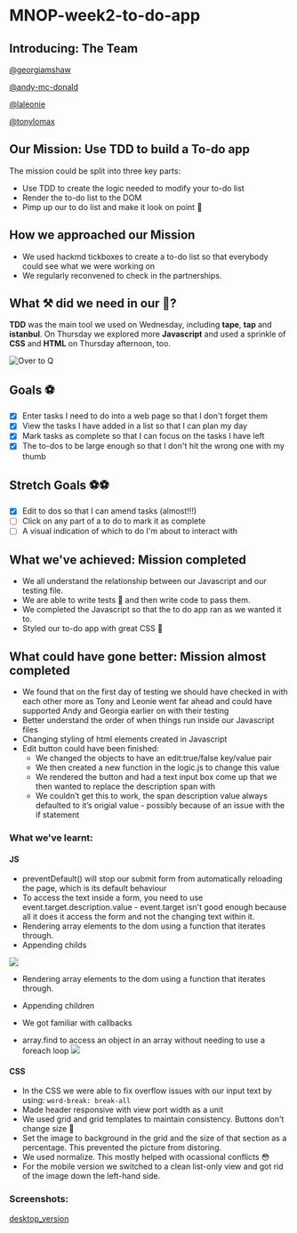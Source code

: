 # MNOP-week2-to-do-app

## Introducing: The Team

[@georgiamshaw](https://github.com/georgiamshaw)

[@andy-mc-donald](https://github.com/andy-mc-donald)

[@laleonie](https://github.com/LaLeonie)

[@tonylomax](https://github.com/tonylomax)

## Our Mission: Use TDD to build a To-do app

The mission could be split into three key parts:

* Use TDD to create the logic needed to modify your to-do list 
* Render the to-do list to the DOM
* Pimp up our to do list and make it look on point 🎯

## How we approached our Mission

* We used hackmd tickboxes to create a to-do list so that everybody could see what we were working on
* We regularly reconvened to check in the partnerships. 

## What ⚒️ did we need in our 🧰?

**TDD** was the main tool we used on Wednesday, including **tape**, **tap** and **istanbul**. On Thursday we explored more **Javascript** and used a sprinkle of **CSS** and **HTML** on Thursday afternoon, too.

![Over to Q](https://media.giphy.com/media/JPMTkCi1Zrupy/giphy.gif)

## Goals ⚽

- [x] Enter tasks I need to do into a web page so that I don't forget them
- [x] View the tasks I have added in a list so that I can plan my day
- [x] Mark tasks as complete so that I can focus on the tasks I have left
- [x] The to-dos to be large enough so that I don't hit the wrong one with my thumb

## Stretch Goals ⚽⚽

- [x] Edit to dos so that I can amend tasks (almost!!!)
- [ ] Click on any part of a to do to mark it as complete
- [ ] A visual indication of which to do I'm about to interact with

## What we've achieved: Mission completed

* We all understand the relationship between our Javascript and our testing file.
* We are able to write tests 🧪 and then write code to pass them.
* We completed the Javascript so that the to do app ran as we wanted it to.
* Styled our to-do app with great CSS 🎨

## What could have gone better: Mission almost completed

* We found that on the first day of testing we should have checked in with each other more as Tony and Leonie went far ahead and could have supported Andy and Georgia earlier on with their testing
* Better understand the order of when things run inside our Javascript files
* Changing styling of html elements created in Javascript
* Edit button could have been finished:
   * We changed the objects to have an edit:true/false key/value pair
   * We then created a new function in the logic.js to change this value
   * We rendered the button and had a text input box come up that we then wanted to replace the description span with
   * We couldn’t get this to work, the span description value always defaulted to it’s origial value - possibly because of an    issue with the if statement

### What we've learnt:

#### JS
* preventDefault() will stop our submit form from automatically reloading the page, which is its default behaviour
* To access the text inside a form, you need to use event.target.description.value - event.target isn't good enough because all it does it access the form and not the changing text within it.
* Rendering array elements to the dom using a function that iterates through.
* Appending childs

 ![](https://i.imgur.com/bfR6zNX.png)
 * Rendering array elements to the dom using a function that iterates through.
 * Appending children
 
 * We got familiar with callbacks 
 * array.find to access an object in an array without needing to use a foreach loop
![](https://i.imgur.com/6HUlUyl.png)

#### CSS
* In the CSS we were able to fix overflow issues with our input text by using: `word-break: break-all`
* Made header responsive with view port width as a unit
* We used grid and grid templates to maintain consistency. Buttons don't change size 🙌
* Set the image to background in the grid and the size of that section as a percentage. This prevented the picture from distoring.
* We used normalize. This mostly helped with ocassional conflicts 😳
* For the mobile version we switched to a clean list-only view and got rid of the image down the left-hand side.

### Screenshots:
[desktop_version](To-do-list-screenshot(desktop).png)

